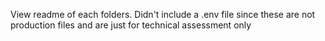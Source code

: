 View readme of each folders. Didn't include a .env file since these are not production files and are just for technical assessment only
